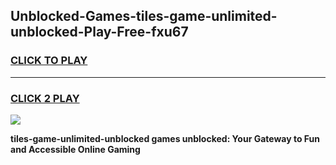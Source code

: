 
## Unblocked-Games-tiles-game-unlimited-unblocked-Play-Free-fxu67
<h3>
<a href="https://premium76.site?title=tiles-game-unlimited-unblocked&ref=15A">CLICK TO PLAY</a></h3>
<hr>

<h3>
<a href="https://premium76.site?title=tiles-game-unlimited-unblocked&ref=15A">CLICK 2 PLAY</a>
  
</h3>

<a href="https://premium76.site?title=tiles-game-unlimited-unblocked&ref=15A"><img src="https://clearcache.store/games.png"></a>


**tiles-game-unlimited-unblocked games unblocked: Your Gateway to Fun and Accessible Online Gaming**
